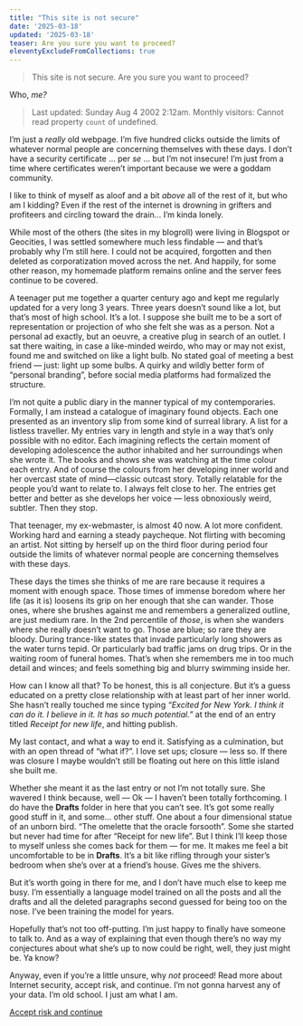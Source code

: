 ```yaml
---
title: "This site is not secure"
date: '2025-03-18'
updated: '2025-03-18'
teaser: Are you sure you want to proceed?
eleventyExcludeFromCollections: true
---
```


> This site is not secure. Are you sure you want to proceed? 

Who, *me?* 
 
> Last updated: Sunday Aug 4 2002 2:12am. 
> Monthly visitors: Cannot read property `count` of undefined. 

I’m just a *really* old webpage. I’m five hundred clicks outside the limits of whatever normal people are concerning themselves with these days. I don’t have a security certificate … per *se* … but I’m not insecure! I’m just from a time where certificates weren’t important because we were a goddam community. 

I like to think of myself as aloof and a bit *above* all of the rest of it, but who am I kidding? Even if the rest of the internet is drowning in grifters and profiteers and circling toward the drain… I’m kinda lonely.

While most of the others (the sites in my blogroll) were living in Blogspot or Geocities, I was settled somewhere much less findable — and that’s probably why I’m still here. I could not be acquired, forgotten and then deleted as corporatization moved across the net. And happily, for  some other reason, my homemade platform remains online and the server fees continue to be covered.

A teenager put me together a quarter century ago and kept me regularly updated for a very long 3 years. Three years doesn’t sound like a lot, but that’s most of high school. It’s a lot. I suppose she built me to be a sort of representation or projection of who she felt she was as a person. Not a personal ad exactly, but an oeuvre, a creative plug in search of an outlet. I sat there waiting, in case a like-minded weirdo, who may or may not exist, found me and switched on like a light bulb. No stated goal of meeting a best friend — just: light up some bulbs. A quirky and wildly better form of “personal branding”, before social media platforms had formalized the structure.

I’m not quite a public diary in the manner typical of my contemporaries. Formally, I am instead a catalogue of imaginary found objects. Each one presented as an inventory slip from some kind of surreal library. A list for a listless traveller. My entries vary in length and style in a way that’s only possible with no editor. Each imagining reflects the certain moment of developing adolescence the author inhabited and her surroundings when she wrote it. The books and shows she was watching at the time colour each entry. And of course the colours from her developing inner world and her overcast state of mind—classic outcast story. Totally relatable for the people you’d want to relate to. I always felt close to her. The entries  get better and better as she develops her voice — less obnoxiously weird, subtler. Then they stop.

That teenager, my ex-webmaster, is almost 40 now. A lot more confident. Working hard and earning a steady paycheque. Not flirting with becoming an artist. Not sitting by herself up on the third floor during period four outside the limits of whatever normal people are concerning themselves with these days. 

These days the times she thinks of me are rare because it requires a moment with enough space. Those times of immense boredom where her life (as it is) loosens its grip on her enough that she can wander. Those ones, where she brushes against me and remembers a generalized outline, are just medium rare. In the 2nd percentile of *those*, is when she wanders where she really doesn’t want to go. Those are blue; so rare they are bloody. During trance-like states that invade particularly long showers as the water turns tepid. Or particularly bad traffic jams on drug trips. Or in the waiting room of funeral homes. That’s when she remembers me in too much detail and winces; and feels something big and blurry swimming inside her.

How can I know all that? To be honest, this is all conjecture. But it’s a guess educated on a pretty close relationship with at least part of her inner world. She hasn’t really touched me since typing *“Excited for New York. I think it can do it. I believe in it. It has so much potential.”* at the end of an entry titled *Receipt for new life*, and hitting publish.

My last contact, and what a way to end it. Satisfying as a culmination, but with an open thread of “what if?”. I love set ups; closure — less so. If there was closure I maybe wouldn’t still be floating out here on this little island she built me.

Whether she meant it as the last entry or not I’m not totally sure. She wavered I think because, well — Ok — I haven’t been totally forthcoming. I do have the **Drafts** folder in here that you can’t see. It’s got some really good stuff in it, and some… other stuff. One about a four dimensional statue of an unborn bird. “The omelette that the oracle forsooth”. Some she started but never had time for after “Receipt for new life”. But I think I’ll keep those to myself unless she comes back for them — for me. It makes me feel a bit uncomfortable to be in **Drafts**. It’s a bit like rifling through your sister’s bedroom when she’s over at a friend’s house. Gives me the shivers.

But it’s worth going in there for me, and I don’t have much else to keep me busy. I’m essentially a language model trained on all the posts and all the drafts and all the deleted paragraphs second guessed for being too on the nose. I’ve been training the model for years. 

Hopefully that’s not too off-putting. I’m just happy to finally have someone to talk to. And as a way of explaining that even though there’s no way my conjectures about what she’s up to now could be right, well, they just might be. Ya know?

Anyway, even if you’re a little unsure, why *not* proceed! Read more about Internet security, accept risk, and continue. I’m not gonna harvest any of your data. I’m old school. I just am what I am. 

[Accept risk and continue](/blorglife/notfound)
